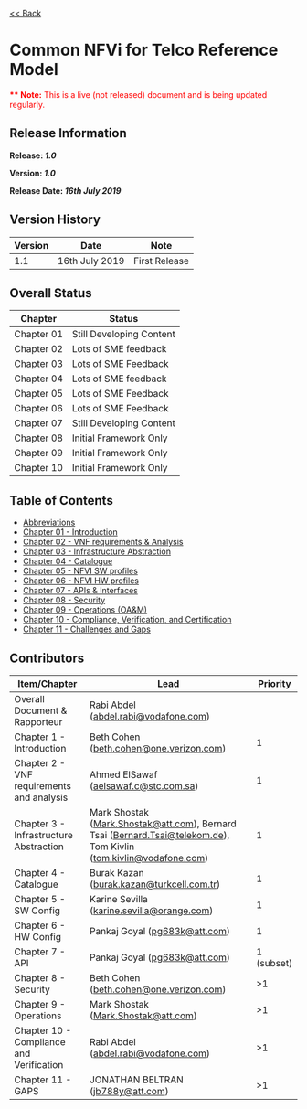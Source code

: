 [<< Back](https://cntt-n.github.io/CNTT/)
# Common NFVi for Telco Reference Model

<p><span style="color: #ff0000;"><strong>** Note:</strong> This is a live (not released) document and is being updated regularly.</span></p>

## Release Information
**Release: _1.0_**

**Version: _1.0_**

**Release Date: _16th July 2019_**

## Version History

| Version | Date | Note
| --- | --- | --- |
| 1.1 | 16th July 2019 | First Release|


## Overall Status

| Chapter | Status |
| --- | --- |
| Chapter 01 | Still Developing Content |
| Chapter 02 | Lots of SME feedback |
| Chapter 03 | Lots of SME Feedback |
| Chapter 04 | Lots of SME feedback |
| Chapter 05 | Lots of SME Feedback |
| Chapter 06 | Lots of SME Feedback |
| Chapter 07 | Still Developing Content |
| Chapter 08 | Initial Framework Only |
| Chapter 09 | Initial Framework Only |
| Chapter 10 | Initial Framework Only |

## Table of Contents
* [Abbreviations](abbreviations.md)
* [Chapter 01 - Introduction](chapters/chapter01.md)
* [Chapter 02 - VNF requirements & Analysis](chapters/chapter02.md)
* [Chapter 03 - Infrastructure Abstraction](chapters/chapter03.md)
* [Chapter 04 - Catalogue](chapters/chapter04.md)
* [Chapter 05 - NFVI SW profiles](chapters/chapter05.md)
* [Chapter 06 - NFVI HW profiles](chapters/chapter06.md)
* [Chapter 07 - APIs & Interfaces](chapters/chapter07.md)
* [Chapter 08 - Security](chapters/chapter08.md)
* [Chapter 09 - Operations (OA&M)](chapters/chapter09.md)
* [Chapter 10 - Compliance, Verification, and Certification](chapters/chapter10.md)
* [Chapter 11 - Challenges and Gaps](chapters/chapter11.md)

## Contributors


| Item/Chapter | Lead | Priority |
|-------------------------------------------|---------------------------------------------------------------------------------------------------------------------|------------|
| Overall Document & Rapporteur | Rabi Abdel (abdel.rabi@vodafone.com) |  |
| Chapter 1 - Introduction | Beth Cohen (beth.cohen@one.verizon.com) | 1 |
| Chapter 2 - VNF requirements and analysis | Ahmed ElSawaf (aelsawaf.c@stc.com.sa) | 1 |
| Chapter 3 - Infrastructure Abstraction | Mark Shostak (Mark.Shostak@att.com),  Bernard Tsai (Bernard.Tsai@telekom.de),  Tom Kivlin (tom.kivlin@vodafone.com) | 1 |
| Chapter 4 - Catalogue | Burak Kazan (burak.kazan@turkcell.com.tr) | 1 |
| Chapter 5 - SW Config | Karine Sevilla (karine.sevilla@orange.com) | 1 |
| Chapter 6 - HW Config | Pankaj Goyal (pg683k@att.com) | 1 |
| Chapter 7 - API | Pankaj Goyal (pg683k@att.com) | 1 (subset) |
| Chapter 8 - Security | Beth Cohen (beth.cohen@one.verizon.com) | >1 |
| Chapter 9 - Operations | Mark Shostak (Mark.Shostak@att.com) | >1 |
| Chapter 10 - Compliance and Verification | Rabi Abdel (abdel.rabi@vodafone.com) | >1 |
| Chapter 11 - GAPS | JONATHAN BELTRAN (jb788y@att.com) | >1 |
